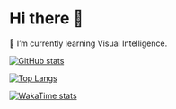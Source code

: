 # Hi there 👋
🌱 I’m currently learning Visual Intelligence.

[![GitHub stats](https://github-readme-stats-pi-eight-35.vercel.app/api?username=bbbugg&show_icons=true&theme=transparent&rank_icon=github&card_width=495)](https://github.com/anuraghazra/github-readme-stats)

[![Top Langs](https://github-readme-stats-pi-eight-35.vercel.app/api/top-langs/?username=bbbugg&layout=compact&langs_count=8&card_width=495&theme=transparent&exclude_repo=PlantsVsZombies,LoFTR,FeatureBooster,cycle_consistent_INR,LightGlue,6dgs,slambook2,gemini-antiblock-go,3D-Gaussian-Splatting-Papers,hajimi-king,corejava13,corejava12,corejava11,Machine_Learning-An_Algorithmic_Perspective-2nd_Edition,Short_video_bot,gemini-balance,Mathematical_Model&hide=html,css)](https://github.com/anuraghazra/github-readme-stats)

[![WakaTime stats](https://github-readme-stats-pi-eight-35.vercel.app/api/wakatime?username=bbbugg&hide=Other&display_format=percent&layout=compact&langs_count=8&theme=transparent&ordering=vertical)](https://github.com/anuraghazra/github-readme-stats)

<!--
**bbbugg/bbbugg** is a ✨ _special_ ✨ repository because its `README.md` (this file) appears on your GitHub profile.

Here are some ideas to get you started:

- 🔭 I’m currently working on ...
- 🌱 I’m currently learning ...
- 👯 I’m looking to collaborate on ...
- 🤔 I’m looking for help with ...
- 💬 Ask me about ...
- 📫 How to reach me: ...
- 😄 Pronouns: ...
- ⚡ Fun fact: ...
-->
